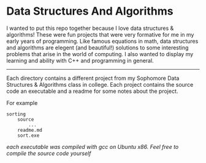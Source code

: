 # Data Structures And Algorithms

I wanted to put this repo together because I love data structures & algorithms! These were fun projects that were very formative for me in my early years of programming. Like famous equations in math, data structures and algorithms are elegent (and beautiful!) solutions to some interesting problems that arise in the world of computing. I also wanted to display my learning and ability with C++ and programming in general. 

---

Each directory contains a different project from my Sophomore Data Structures & Algorithms class in college. Each project contains the source code an executable and a readme for some notes about the project. 

For example

    sorting
        source
            ...
        readme.md
        sort.exe

*each executable was compiled with gcc on Ubuntu x86. Feel free to compile the source code yourself*
